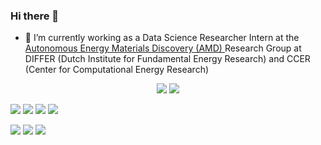 ### Hi there 👋

<!--
**cihanyatbaz/cihanyatbaz** is a ✨ _special_ ✨ repository because its `README.md` (this file) appears on your GitHub profile.

Here are some ideas to get you started:

- 🔭 I’m currently working on RedDB Project at DIFFER. I take part in the Pre-Processing, EDA and Modeling parts of the RedDB project. 
- 🌱 I’m currently learning ...
- 👯 I’m looking to collaborate on ...
- 🤔 I’m looking for help with ...
- 💬 Ask me about ...
- 📫 How to reach me: ...
- 😄 Pronouns: ...
- ⚡ Fun fact: ...

?color=black

Update README.md


- --- USE: https://github.com/thealibrs
-->

- 🔭 </a>I’m currently working as a Data Science Researcher Intern at the <a href ="https://www.amdlab.nl/people/cyatbaz/">Autonomous Energy Materials Discovery (AMD) </a> Research Group at DIFFER (Dutch Institute for Fundamental Energy Research) and CCER (Center for Computational Energy Research)</a>



<p align="center"> 
  <img src="https://github-readme-stats.vercel.app/api/top-langs/?username=cihanyatbaz&layout=compact&theme=dark&hide=c,makefile" />
  <img src="https://github-readme-stats.vercel.app/api?username=cihanyatbaz&show_icons=true&theme=dark&line_height=27" />
</p>



  
[![](https://img.shields.io/badge/LinkedIn-%230077B5.svg?&style=flat&logo=linkedin&logoColor=white)](https://www.linkedin.com/in/cihanyatbaz/)
[![](https://img.shields.io/badge/Kaggle-%2312100E.svg?&style=flat?labelColor=blue?color=blue&logo=kaggle&logoColor=blue)](https://www.kaggle.com/cihanyatbaz)
[![](https://img.shields.io/badge/HackerRank-2EC866?style=flat&logo=HackerRank&black=black)](https://www.hackerrank.com/cihanyatbaz)
[![](https://img.shields.io/badge/HackerRank-2EC866?style=flat&logo=HackerRank&logoColor=white)](https://www.hackerrank.com/cihanyatbaz)

[![](https://img.shields.io/badge/HackerRank-2EC866?style=flat&logo=HackerRank&logoColor=black)](https://www.hackerrank.com/cihanyatbaz)
[![](https://img.shields.io/badge/Email-cihanyatbaz%40gmail.com-red)](mailto:cihanyatbaz@gmail.com) 
![](https://komarev.com/ghpvc/?username=cihanyatbaz&color=blue)


